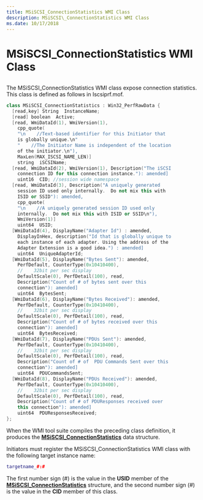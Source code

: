 ```yaml
---
title: MSiSCSI_ConnectionStatistics WMI Class
description: MSiSCSI\_ConnectionStatistics WMI Class
ms.date: 10/17/2018
---
```


# MSiSCSI\_ConnectionStatistics WMI Class


## <span id="ddk_msiscsi_connectionstatistics_wmi_class_kr"></span><span id="DDK_MSISCSI_CONNECTIONSTATISTICS_WMI_CLASS_KR"></span>


The MSiSCSI\_ConnectionStatistics WMI class expose connection statistics. This class is defined as follows in Iscsiprf.mof.

```cpp
class MSiSCSI_ConnectionStatistics : Win32_PerfRawData {
  [read,key] String  InstanceName;
  [read] boolean  Active;
  [read, WmiDataId(1), WmiVersion(1), 
    cpp_quote(
    "\n    //Text-based identifier for this Initiator that 
    is globally unique.\n"
    "    //The Initiator Name is independent of the location 
    of the initiator.\n"),
    MaxLen(MAX_ISCSI_NAME_LEN)] 
    string  iSCSIName;
  [read, WmiDataId(2), WmiVersion(1), Description("The iSCSI 
    connection ID for this connection instance."): amended] 
    uint16  CID; //session wide namespace
  [read, WmiDataId(3), Description("A uniquely generated 
    session ID used only internally.  Do not mix this with 
    ISID or SSID"): amended,
    cpp_quote(
    "\n    //A uniquely generated session ID used only 
    internally.  Do not mix this with ISID or SSID\n"),
    WmiVersion(1)] 
    uint64  USID;
  [WmiDataId(4), DisplayName("Adapter Id") : amended, 
    DisplayInHex, description("Id that is globally unique to 
    each instance of each adapter. Using the address of the 
    Adapter Extension is a good idea.") : amended]
    uint64  UniqueAdapterId;
  [WmiDataId(5), DisplayName("Bytes Sent"): amended, 
    PerfDefault, CounterType(0x10410400),
    //    32bit per sec display
    DefaultScale(0), PerfDetail(100), read, 
    Description("Count of # of bytes sent over this 
    connection"): amended] 
    uint64  BytesSent;
  [WmiDataId(6), DisplayName("Bytes Received"): amended, 
    PerfDefault, CounterType(0x10410400),
    //    32bit per sec display
    DefaultScale(0), PerfDetail(100), read, 
    Description("Count of # of bytes received over this 
    connection"): amended] 
    uint64  BytesReceived;
  [WmiDataId(7), DisplayName("PDUs Sent"): amended, 
    PerfDefault, CounterType(0x10410400),
    //    32bit per sec display
    DefaultScale(0), PerfDetail(100), read, 
    Description("Count of # of  PDU Commands Sent over this 
    connection"): amended] 
    uint64  PDUCommandsSent;
  [WmiDataId(8), DisplayName("PDUs Received"): amended, 
    PerfDefault, CounterType(0x10410400),
    //    32bit per sec display
    DefaultScale(0), PerfDetail(100), read, 
    Description("Count of # of PDUResponses received over 
    this connection"): amended] 
    uint64  PDUResponsesReceived;
};
```

When the WMI tool suite compiles the preceding class definition, it produces the [**MSiSCSI\_ConnectionStatistics**](/windows-hardware/drivers/ddi/iscsiprf/ns-iscsiprf-_msiscsi_connectionstatistics) data structure.

Initiators must register the MSiSCSI\_ConnectionStatistics WMI class with the following target instance name:

```cpp
targetname_#:#
```

The first number sign (\#) is the value in the **USID** member of the [**MSiSCSI\_ConnectionStatistics**](/windows-hardware/drivers/ddi/iscsiprf/ns-iscsiprf-_msiscsi_connectionstatistics) structure, and the second number sign (\#) is the value in the **CID** member of this class.

 

